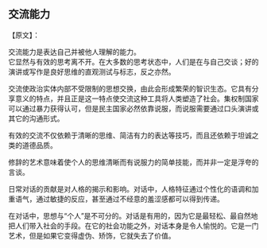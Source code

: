 ## 交流能力

【原文】：

交流能力是表达自己并被他人理解的能力。  
它显然与有效的思考离不开。在大多数的思考状态中，人们是在与自己交谈；好的演讲或写作是良好思维的直观测试与标志，反之亦然。  

交流使政治实体内部不受限制的思想交换，由此会形成繁荣的智识生态。它具有分享意义的特点，并且正是这一特点使交流这种工具将人类塑造了社会。集权制国家可以通过暴力获得认可，但是民主国家必然依靠说服，而说服需要通过口头演讲或其它的沟通形式。  

有效的交流不仅依赖于清晰的思维、简洁有力的表达等技巧，而且还依赖于坦诚之类的道德品质。

修辞的艺术意味着使个人的思维清晰而有说服力的简单技能，而并非一定是浮夸的言谈。  

日常对话的贡献是对人格的揭示和影响。对话中，人格特征通过个性化的语调和加重语气，通过敏捷的反应，甚至通过不经意的羞涩感都可以得到传递。  

在对话中，思想与“个人”是不可分的。对话是有用的，因为它是最轻松、最自然地把人们带入社会的手段。在它的社会功能之外，对话本身是令人愉悦的。它是一门艺术，但是如果它变得虚伪、矫饰，它就失去了价值。

